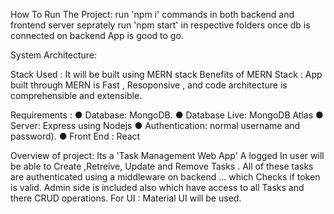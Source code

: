 How To Run The Project:
run 'npm i' commands in both backend and frontend server
seprately run 'npm start' in respective folders 
once db is connected on backend App is good to go.

System Architecture:

Stack Used : It will be built using MERN stack 
Benefits of MERN Stack : App built through MERN is Fast , Resoponsive , and code architecture is comprehensible and extensible.

Requirements :
● Database: MongoDB.
● Database Live: MongoDB Atlas
● Server: Express using Nodejs
● Authentication: normal username and password).
● Front End : React

Overview of project: 
Its a 'Task Management Web App' A logged In user will be able to Create ,Retreive, Update and Remove Tasks .
All of these tasks are authenticated using a middleware on backend ... which Checks if token is valid.
Admin side is included also which have access to all Tasks and there CRUD operations. 
For UI : Material UI will be used.
 